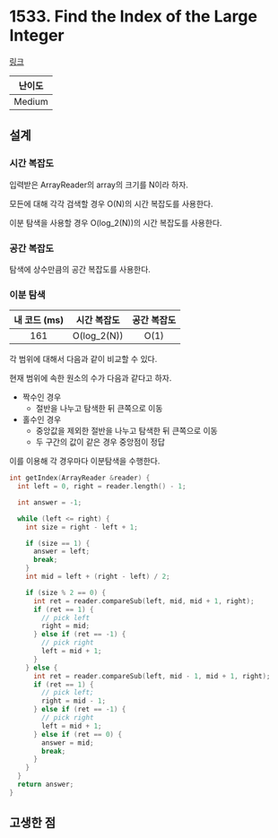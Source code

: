 # 1533. Find the Index of the Large Integer

[링크](https://leetcode.com/problems/find-the-index-of-the-large-integer/description/)

| 난이도 |
| :----: |
| Medium |

## 설계

### 시간 복잡도

입력받은 ArrayReader의 array의 크기를 N이라 하자.

모든에 대해 각각 검색할 경우 O(N)의 시간 복잡도를 사용한다.

이분 탐색을 사용할 경우 O(log_2(N))의 시간 복잡도를 사용한다.

### 공간 복잡도

탐색에 상수만큼의 공간 복잡도를 사용한다.

### 이분 탐색

| 내 코드 (ms) | 시간 복잡도 | 공간 복잡도 |
| :----------: | :---------: | :---------: |
|     161      | O(log_2(N)) |    O(1)     |

각 범위에 대해서 다음과 같이 비교할 수 있다.

현재 범위에 속한 원소의 수가 다음과 같다고 하자.

- 짝수인 경우
  - 절반을 나누고 탐색한 뒤 큰쪽으로 이동
- 홀수인 경우
  - 중앙값을 제외한 절반을 나누고 탐색한 뒤 큰쪽으로 이동
  - 두 구간의 값이 같은 경우 중앙점이 정답

이를 이용해 각 경우마다 이분탐색을 수행한다.

```cpp
int getIndex(ArrayReader &reader) {
  int left = 0, right = reader.length() - 1;

  int answer = -1;

  while (left <= right) {
    int size = right - left + 1;

    if (size == 1) {
      answer = left;
      break;
    }
    int mid = left + (right - left) / 2;

    if (size % 2 == 0) {
      int ret = reader.compareSub(left, mid, mid + 1, right);
      if (ret == 1) {
        // pick left
        right = mid;
      } else if (ret == -1) {
        // pick right
        left = mid + 1;
      }
    } else {
      int ret = reader.compareSub(left, mid - 1, mid + 1, right);
      if (ret == 1) {
        // pick left;
        right = mid - 1;
      } else if (ret == -1) {
        // pick right
        left = mid + 1;
      } else if (ret == 0) {
        answer = mid;
        break;
      }
    }
  }
  return answer;
}
```

## 고생한 점

